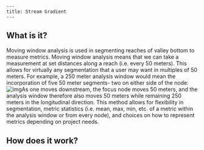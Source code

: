 ```
---
title: Stream Gradient
---
```

## What is it?

Moving window analysis is used in segmenting reaches of valley bottom to measure metrics. Moving window analysis means that we can take a measurement at set distances along a reach (i.e. every 50 meters). This allows for virtually any segmentation that a user may want in multiples of 50 meters. For example, a 250 meter analysis window would mean the incorporation of five 50 meter segments- two on either side of the node:![img](https://lh5.googleusercontent.com/UD3r_fd-k4FgdI98-b-1lv57ZqOpuBkps5GP24bGbMotdQrfO5kg8YtRYPbjdSNLObDsy7VJFxdlz_sTUFXJQidp6ZznDgBSSZKp_LHGHQ3PMGXUQ9K6-gUDtU5YP-kcpyyDU9qJBy3ebrHZFr2YhjbMKvGIrBacWVUaVi2Mr0aY2_voSFGIOZsDcQ)As one moves downstream, the focus node moves 50 meters, and the analysis window therefore also moves 50 meters while remaining 250 meters in the longitudinal direction. 
This method allows for flexibility in segmentation, metric statistics (i.e. mean, max, min, etc. of a metric within the analysis window or from every node), and choices on how to represent metrics depending on project needs. 

## How does it work?

